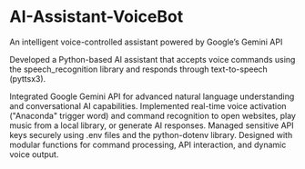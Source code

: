 # AI-Assistant-VoiceBot
An intelligent voice-controlled assistant powered by Google’s Gemini API

Developed a Python-based AI assistant that accepts voice commands using the speech_recognition library and responds through text-to-speech (pyttsx3).

Integrated Google Gemini API for advanced natural language understanding and conversational AI capabilities.
Implemented real-time voice activation ("Anaconda" trigger word) and command recognition to open websites, play music from a local library, or generate AI responses.
Managed sensitive API keys securely using .env files and the python-dotenv library.
Designed with modular functions for command processing, API interaction, and dynamic voice output.
